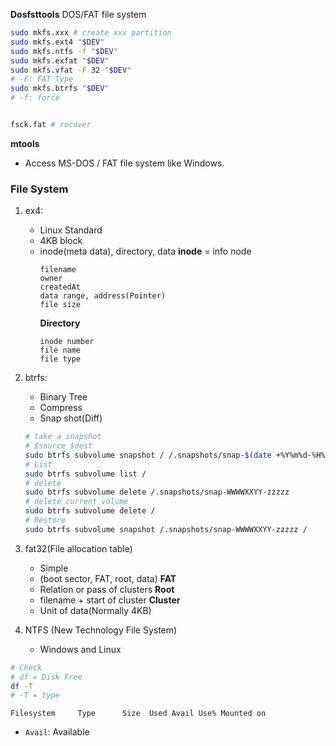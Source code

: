 

**Dosfsttools**
DOS/FAT file system
```bash
sudo mkfs.xxx # create xxx partition
sudo mkfs.ext4 "$DEV"
sudo mkfs.ntfs -f "$DEV"
sudo mkfs.exfat "$DEV"
sudo mkfs.vfat -F 32 "$DEV"
# -F: FAT Type
sudo mkfs.btrfs "$DEV"
# -f: force


fsck.fat # recover
```
**mtools**
* Access MS-DOS / FAT file system like Windows.

### File System

1. ex4: 
    * Linux Standard
    * 4KB block
    * inode(meta data), directory,  data
        **inode** = info node
        ```
        filename
        owner
        createdAt
        data range, address(Pointer)
        file size
        ```
        **Directory**
        ```
        inode number
        file name
        file type
        ```
2. btrfs: 
    * Binary Tree
    * Compress
    * Snap shot(Diff)
    ```bash
    # take a snapshot
    # $source $dest
    sudo btrfs subvolume snapshot / /.snapshots/snap-$(date +%Y%m%d-%H%M%S)
    # List
    sudo btrfs subvolume list /
    # delete
    sudo btrfs subvolume delete /.snapshots/snap-WWWWXXYY-zzzzz
    # delete current volume
    sudo btrfs subvolume delete /
    # Restore
    sudo btrfs subvolume snapshot /.snapshots/snap-WWWWXXYY-zzzzz /
    ```

3. fat32(File allocation table)
    * Simple
    * (boot sector, FAT, root, data)
    **FAT**
    * Relation or pass of clusters
    **Root**
    * filename + start of cluster
    **Cluster**
    * Unit of data(Normally 4KB)

4. NTFS (New Technology File System)
    * Windows and Linux

```bash
# Check
# df = Disk Free
df -T
# -T = type
```
`Filesystem     Type      Size  Used Avail Use% Mounted on`
* `Avail`: Available
